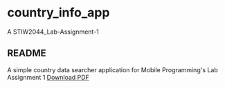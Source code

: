# country_info_app

A STIW2044_Lab-Assignment-1

## README
A simple country data searcher application for Mobile Programming's Lab Assignment 1
[Download PDF](https://github.com/Haikal283950/STIW2044_Lab-Assignment-1/blob/master/Lab_assignment_1_A222_Muhammad%20Haikal_283950_Mobile%20Programming.pdf)
